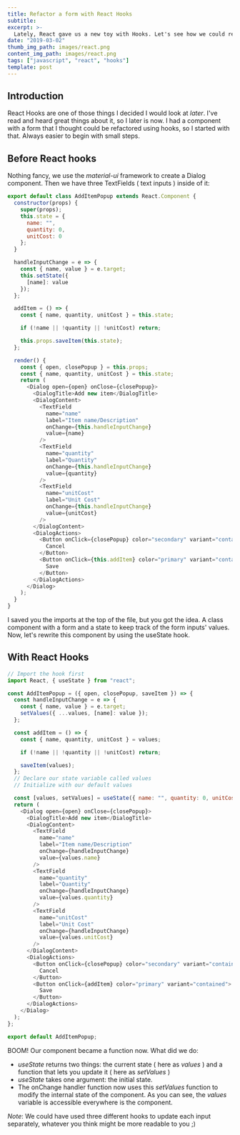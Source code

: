 ```yaml
---
title: Refactor a form with React Hooks
subtitle:
excerpt: >-
  Lately, React gave us a new toy with Hooks. Let's see how we could refactor a form.
date: "2019-03-02"
thumb_img_path: images/react.png
content_img_path: images/react.png
tags: ["javascript", "react", "hooks"]
template: post
---
```


## Introduction

React Hooks are one of those things I decided I would look at _later_. I've read and heard great things about it, so I later is now. I had a component with a form that I thought could be refactored using hooks, so I started with that. Always easier to begin with small steps.

## Before React hooks

Nothing fancy, we use the _material-ui_ framework to create a Dialog component. Then we have three TextFields ( text inputs ) inside of it:

```javascript
export default class AddItemPopup extends React.Component {
  constructor(props) {
    super(props);
    this.state = {
      name: "",
      quantity: 0,
      unitCost: 0
    };
  }

  handleInputChange = e => {
    const { name, value } = e.target;
    this.setState({
      [name]: value
    });
  };

  addItem = () => {
    const { name, quantity, unitCost } = this.state;

    if (!name || !quantity || !unitCost) return;

    this.props.saveItem(this.state);
  };

  render() {
    const { open, closePopup } = this.props;
    const { name, quantity, unitCost } = this.state;
    return (
      <Dialog open={open} onClose={closePopup}>
        <DialogTitle>Add new item</DialogTitle>
        <DialogContent>
          <TextField
            name="name"
            label="Item name/Description"
            onChange={this.handleInputChange}
            value={name}
          />
          <TextField
            name="quantity"
            label="Quantity"
            onChange={this.handleInputChange}
            value={quantity}
          />
          <TextField
            name="unitCost"
            label="Unit Cost"
            onChange={this.handleInputChange}
            value={unitCost}
          />
        </DialogContent>
        <DialogActions>
          <Button onClick={closePopup} color="secondary" variant="contained">
            Cancel
          </Button>
          <Button onClick={this.addItem} color="primary" variant="contained">
            Save
          </Button>
        </DialogActions>
      </Dialog>
    );
  }
}
```

I saved you the imports at the top of the file, but you got the idea. A class component with a form and a state to keep track of the form inputs' values. Now, let's rewrite this component by using the useState hook.

## With React Hooks

```javascript
// Import the hook first
import React, { useState } from "react";

const AddItemPopup = ({ open, closePopup, saveItem }) => {
  const handleInputChange = e => {
    const { name, value } = e.target;
    setValues({ ...values, [name]: value });
  };

  const addItem = () => {
    const { name, quantity, unitCost } = values;

    if (!name || !quantity || !unitCost) return;

    saveItem(values);
  };
  // Declare our state variable called values
  // Initialize with our default values

  const [values, setValues] = useState({ name: "", quantity: 0, unitCost: 0 });
  return (
    <Dialog open={open} onClose={closePopup}>
      <DialogTitle>Add new item</DialogTitle>
      <DialogContent>
        <TextField
          name="name"
          label="Item name/Description"
          onChange={handleInputChange}
          value={values.name}
        />
        <TextField
          name="quantity"
          label="Quantity"
          onChange={handleInputChange}
          value={values.quantity}
        />
        <TextField
          name="unitCost"
          label="Unit Cost"
          onChange={handleInputChange}
          value={values.unitCost}
        />
      </DialogContent>
      <DialogActions>
        <Button onClick={closePopup} color="secondary" variant="contained">
          Cancel
        </Button>
        <Button onClick={addItem} color="primary" variant="contained">
          Save
        </Button>
      </DialogActions>
    </Dialog>
  );
};

export default AddItemPopup;
```

BOOM! Our component became a function now. What did we do:

- _useState_ returns two things: the current state ( here as _values_ ) and a function that lets you update it ( here as _setValues_ )
- _useState_ takes one argument: the initial state.
- The onChange handler function now uses this _setValues_ function to modify the internal state of the component. As you can see, the _values_ variable is accessible everywhere is the component.

_Note_: We could have used three different hooks to update each input separately, whatever you think might be more readable to you ;)
